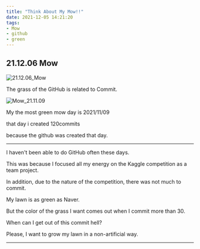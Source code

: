 ```yaml
---
title: "Think About My Mow!!"
date: 2021-12-05 14:21:20
tags: 
- Mow
- github
- green
---
```


## 21.12.06 Mow

![21.12.06_Mow](/../../imeges/BlogImg/Mow_21.12.06.png)

The grass of the GitHub is related to Commit.


![Mow_21.11.09](/../../imeges/BlogImg/Mow_21.11.09.png)

My the most green mow day is 2021/11/09

that day i created 120commits

because the github was created that day.

---

I haven't been able to do GitHub often these days.

This was because I focused all my energy 
on the Kaggle competition as a team project.

In addition, due to the nature of the competition, 
there was not much to commit.

My lawn is as green as Naver.

But the color of the grass 
I want comes out when I commit more than 30.

When can I get out of this commit hell?

Please, I want to grow my lawn in a non-artificial way.

___